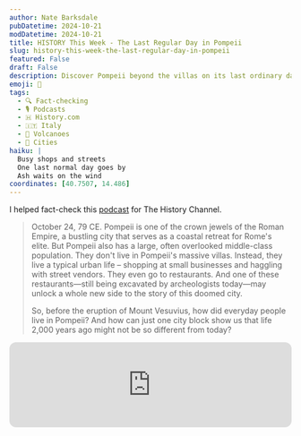 ```yaml
---
author: Nate Barksdale
pubDatetime: 2024-10-21
modDatetime: 2024-10-21
title: HISTORY This Week - The Last Regular Day in Pompeii
slug: history-this-week-the-last-regular-day-in-pompeii
featured: False
draft: False
description: Discover Pompeii beyond the villas on its last ordinary day. Experience the bustling lives of everyday people before Vesuvius changes history forever.
emoji: 🌋
tags:
  - 🔍 Fact-checking
  - 🎙️ Podcasts
  - 🇭 History.com
  - 🇮🇹 Italy
  - 🌄 Volcanoes
  - 🌆 Cities
haiku: |
  Busy shops and streets
  One last normal day goes by
  Ash waits on the wind
coordinates: [40.7507, 14.486]
---
```


I helped fact-check this [podcast](https://open.spotify.com/episode/35hD2twQBDVHkvTzMUiKwY?si=L-jujU7wQkevPaXkEasu1g) for The History Channel.

> October 24, 79 CE. Pompeii is one of the crown jewels of the Roman Empire, a bustling city that serves as a coastal retreat for Rome's elite. But Pompeii also has a large, often overlooked middle-class population. They don't live in Pompeii's massive villas. Instead, they live a typical urban life – shopping at small businesses and haggling with street vendors. They even go to restaurants. And one of these restaurants—still being excavated by archeologists today—may unlock a whole new side to the story of this doomed city.
>
> So, before the eruption of Mount Vesuvius, how did everyday people live in Pompeii? And how can just one city block show us that life 2,000 years ago might not be so different from today?

<iframe style="border-radius:12px" src="https://open.spotify.com/embed/episode/35hD2twQBDVHkvTzMUiKwY?utm_source=generator" width="100%" height="152" frameBorder="0" allowfullscreen="" allow="autoplay; clipboard-write; encrypted-media; fullscreen; picture-in-picture" loading="lazy"></iframe>
